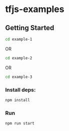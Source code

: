 # tfjs-examples

## Getting Started


```sh
cd example-1
```

OR 
```sh
cd example-2
```

OR 

```sh
cd example-3
```

### Install deps:

```sh
npm install
```

### Run

```sh
npm run start
```
